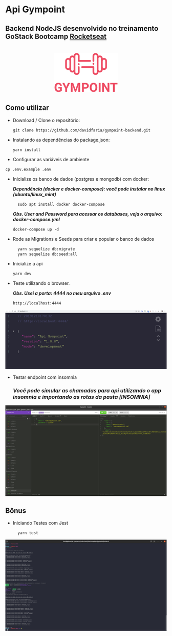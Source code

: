 # Api Gympoint

## Backend NodeJS desenvolvido no treinamento GoStack Bootcamp [Rocketseat](https://rocketseat.com.br)

<h1 align="center">
<img src="https://raw.githubusercontent.com/davidfaria/gympoint-backend/master/assets/logo.png">
</h1>

## Como utilizar

- Download / Clone o repositório:

  ```
  git clone https://github.com/davidfaria/gympoint-backend.git
  ```

- Instalando as dependências do package.json:

  ```
  yarn install
  ```

- Configurar as variáveis de ambiente

```
cp .env.example .env
```

- Inicialize os banco de dados (postgres e mongodb) com docker:

  **_Dependência (docker e docker-compose): você pode instalar no linux (ubuntu/linux_mint)_**

  ```
    sudo apt install docker docker-compose
  ```

  **_Obs. User and Password para acessar os databases, veja o arquivo: docker-compose.yml_**

  ```
  docker-compose up -d
  ```

- Rode as Migrations e Seeds para criar e popular o banco de dados

  ```
    yarn sequelize db:migrate
    yarn sequelize db:seed:all
  ```

* Inicialize a api

  ```
  yarn dev
  ```

* Teste utilizando o browser.

  **_Obs. Usei a porta: 4444 no meu arquivo .env_**

  ```
  http://localhost:4444
  ```

![localhost](https://raw.githubusercontent.com/davidfaria/gympoint-backend/master/assets/localhost.png)

- Testar endpoint com insomnia

  ### **_Você pode simular as chamadas para api utilizando o app insomnia e importando as rotas da pasta [INSOMNIA]_**

![Insomnia](https://raw.githubusercontent.com/davidfaria/gympoint-backend/master/assets/insomnia.png)

## Bônus

- Iniciando Testes com Jest

  ```
    yarn test
  ```

![Testes](https://raw.githubusercontent.com/davidfaria/gympoint-backend/master/assets/teste.png)
